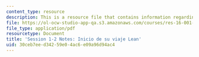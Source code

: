 ```yaml
---
content_type: resource
description: This is a resource file that contains information regarding session 1-2.
file: https://ol-ocw-studio-app-qa.s3.amazonaws.com/courses/res-16-001-lean-enterprise-en-espanol-january-iap-2012/30ceb7eed34259e04ac6e09a96d94ac4_MITRES_16_001IAP12_1-2.pdf
file_type: application/pdf
resourcetype: Document
title: 'Session 1-2 Notes: Inicio de su viaje Lean'
uid: 30ceb7ee-d342-59e0-4ac6-e09a96d94ac4
---
```

